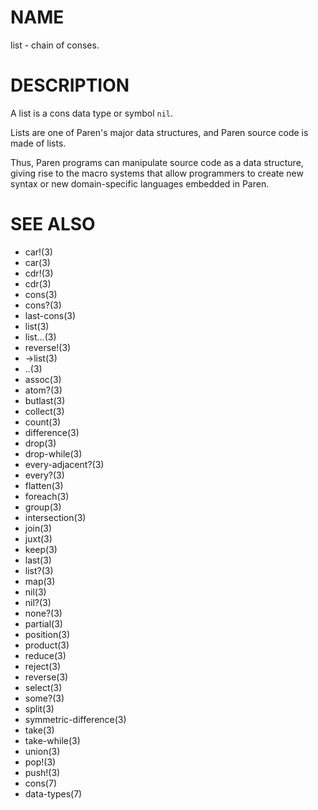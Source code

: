 # NAME
list - chain of conses.

# DESCRIPTION
A list is a cons data type or symbol `nil`.

Lists are one of Paren's major data structures, and Paren source code is made of lists.

Thus, Paren programs can manipulate source code as a data structure, giving rise to the macro systems that allow programmers to create new syntax or new domain-specific languages embedded in Paren.

# SEE ALSO
- car!(3)
- car(3)
- cdr!(3)
- cdr(3)
- cons(3)
- cons?(3)
- last-cons(3)
- list(3)
- list...(3)
- reverse!(3)
- ->list(3)
- ..(3)
- assoc(3)
- atom?(3)
- butlast(3)
- collect(3)
- count(3)
- difference(3)
- drop(3)
- drop-while(3)
- every-adjacent?(3)
- every?(3)
- flatten(3)
- foreach(3)
- group(3)
- intersection(3)
- join(3)
- juxt(3)
- keep(3)
- last(3)
- list?(3)
- map(3)
- nil(3)
- nil?(3)
- none?(3)
- partial(3)
- position(3)
- product(3)
- reduce(3)
- reject(3)
- reverse(3)
- select(3)
- some?(3)
- split(3)
- symmetric-difference(3)
- take(3)
- take-while(3)
- union(3)
- pop!(3)
- push!(3)
- cons(7)
- data-types(7)
